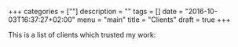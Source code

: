 +++
categories = [""]
description = ""
tags = []
date = "2016-10-03T16:37:27+02:00"
menu = "main"
title = "Clients"
draft = true
+++

This is a list of clients which trusted my work:
